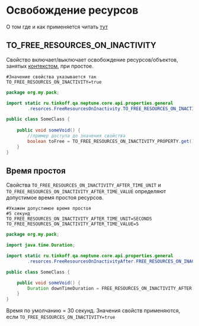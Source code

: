 # Освобождение ресурсов

О том где и как применяется читать [тут](../../core/steps/context/stopping.md)

## TO_FREE_RESOURCES_ON_INACTIVITY

Свойство включает/выключает освобождение ресурсов/объектов, занятых [контекстом](../../core/steps/context/index.md), при простое.

```properties
#Значение свойства указывается так
TO_FREE_RESOURCES_ON_INACTIVITY=true
```

```java
package org.my.pack;

import static ru.tinkoff.qa.neptune.core.api.properties.general
        .resorces.FreeResourcesOnInactivity.TO_FREE_RESOURCES_ON_INACTIVITY_PROPERTY;

public class SomeClass {
    
    public void someVoid() {
        //пример доступа до значения свойства
        boolean toFree = TO_FREE_RESOURCES_ON_INACTIVITY_PROPERTY.get();
    }
}
```

## Время простоя

Свойства `TO_FREE_RESOURCES_ON_INACTIVITY_AFTER_TIME_UNIT` и `TO_FREE_RESOURCES_ON_INACTIVITY_AFTER_TIME_VALUE` определяют
допустимое время простоя ресурсов.

```properties
#Укажем допустимое время простоя
#5 секунд
TO_FREE_RESOURCES_ON_INACTIVITY_AFTER_TIME_UNIT=SECONDS
TO_FREE_RESOURCES_ON_INACTIVITY_AFTER_TIME_VALUE=5
```

```java
package org.my.pack;

import java.time.Duration;

import static ru.tinkoff.qa.neptune.core.api.properties.general
        .resorces.FreeResourcesOnInactivityAfter.FREE_RESOURCES_ON_INACTIVITY_AFTER;

public class SomeClass {

    public void someVoid() {
        Duration downTimeDuration = FREE_RESOURCES_ON_INACTIVITY_AFTER.get();
    }
}
```

Время по умолчанию = 30 секунд. Значения свойств применяются, если `TO_FREE_RESOURCES_ON_INACTIVITY=true`